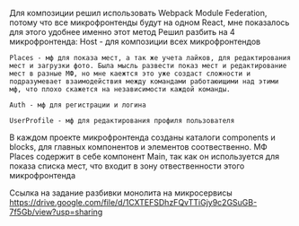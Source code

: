 Для композиции решил использовать Webpack Module Federation, потому что все микрофронтенды будут на одном React, мне показалось для этого удобнее именно этот метод
Решил разбить на 4 микрофронтенда:
    Host - для композиции всех микрофронтендов

    Places - мф для показа мест, а так же учета лайков, для редактирования мест и загрузки фото. Была мысль развести показ мест и редактирование мест в разные МФ, но мне каежтся это уже создаст сложности и подразумевает взаимодействия между командами работаюищими над этими мф, что плохо скажется на независимости каждой команды.

    Auth - мф для регистрации и логина

    UserProfile - мф для редактирования профиля пользователя
    
В каждом проекте микрофронтенда созданы каталоги components и blocks, для главных компонентов и элементов соотвественно.
МФ Places содержит в себе компонент Main, так как он используется для показа списка мест, что входит в зону отвественности этого микрофронтенда


Ссылка на задание разбивки монолита на микросервисы
https://drive.google.com/file/d/1CXTEFSDhzFQvTTiGjy9c2GSuGB-7f5Gb/view?usp=sharing
